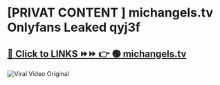 
 # [PRIVAT CONTENT ] michangels.tv Onlyfans Leaked qyj3f

## <h2><a href="https://clipsfans.com/michangels.tv&ref=git">🔗 Click to LINKS ⏩⏩ 👉 🟢 michangels.tv </a></h2>

<a href="https://clipsfans.com/michangels.tv&ref=git" rel="nofollow" data-target="animated-image.originalLink"><img src="https://i.ibb.co.com/xMMVF88/686577567.gif" alt="Viral Video Original" style="max-width: 100%; display: inline-block;" data-target="animated-image.originalImage"></a>

